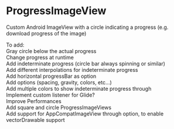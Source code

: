 # ProgressImageView  
Custom Android ImageView with a circle indicating a progress (e.g. download progress of the image)  
  
To add:  
Gray circle below the actual progress  
Change progress at runtime  
Add indeterminate progress (circle bar always spinning or similar)  
Add different interpolations for indeterminate progress  
Add horizontal progressBar as option  
Add options (spacing, gravity, colors, etc...)  
Add multiple colors to show indeterminate progress through  
Implement custom listener for Glide?  
Improve Performances  
Add square and circle ProgressImageViews  
Add support for AppCompatImageView through option, to enable vectorDrawable support  
